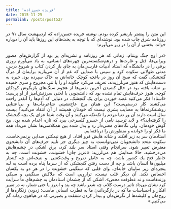 ```yaml
---
title: 'فریده حسن‌زاده'
date: 2015-11-25
permalink: /posts/post52/
---
```

<div align="justify" dir="rtl">

این متن را پیشتر بازنشر کرده بودم. نوشته فریده حسن‌زاده که اردیبهشت سال ۹۱ در روزنامه شرق چاپ شده بود. نوشته‌ای که با توجه به بحث‌های این روزها باید آن را دوباره خواند. بخشی از آن را در زیر می‌آورم:<br>
<br>
«در اوج جنگ ويتنام، زمانی كه هر روزنامه و نشريه‌ای پر بود از گزارش‌های مصور ويرانی‌ها، قتل و غارت‌ها و درهم‌شكسته‌ترين چهره‌های انسانی، به ياد می‌آورم روزی برفی را در دانشگاه كه استاد ادبيات فارسی‌مان به جای باز كردن كتاب و شروع درس، مدتی طولانی سكوت كرد و سپس با صدايی كه غم از آن می‌باريد برايمان از مرگ گنجشكی گفت كه صبح آن روز در باغچه كوچک خانه‌اش به خاک سپرده بود. خيره به دست‌هايش كه هنوز می‌لرزيدند، تعريف می‌كرد چگونه او را با تنی مجروح و سری خميده بر شانه يافته بود در حال كشيدن آخرين نفس‌ها از هجوم سنگ‌های بازيگوش كودكان كوچه. هنوز حرف‌هايش تمام نشده بود كه دانشجويی با لحنی سرزنش‌آميز از او پرسيد: «استاد! فكر می‌كنيد غصه خوردن براي يک گنجشک، در دنيايی كه آدم‌ها را آنقدر راحت می‌كشند كار درستی‌ست؟ اين همان برج عاج‌نشينی شاعرمآب‌ها و بی‌اعتنايی روشنفكرنماها به مصايب بشری نيست كه خودتان هميشه از آن انتقاد می‌كنيد؟ بيست سال است دارند آن ور دنيا مردم را تكه‌تكه می‌كنند و آن وقت شما عزای يک بچه گنجشک را گرفته‌ايد؟» و لابد ترسيد نامی از خسرو گلسرخی ببرد كه تازه اعدام شده بود، بيخ گوش خودمان. ولی نگاه‌های معنی‌دار رد و بدل شده بين همكلاسی‌ها نشان می‌داد همه ما فكر او را خوانده و منظورش را دريافته‌ايم.<br>
استادمان سر به زير افكند و شانه هايش فرو افتاد. از هيچ نيمكتی صدايی برنمی‌خاست. سكوت متحد دانشجويان نمی‌توانست به چيز ديگری جز تاييد حرف‌های آن دانشجوی معترض تعبير شود. سرانجام وقتی استاد سر بلند كرد، برق اشكی در چشم‌هايش می‌درخشيد. حالا صدايش هم می‌لرزيد: «عزيز جان! خشونت، خشونت است. چه به خاطر فتح يك كشور باشد، چه به خاطر تفريح و وقت‌كشی. و نتيجه‌اش چه كشتار ميليون‌ها انسان باشد و چه از دست رفتن گنجشكی كه از سرما پناه برده است به لبه پنجره‌ای زير سايبان خانه‌ای. وای قلبی كه سنگينی خشونت را در هر دو به يكسان احساس نكند. آن ديگر قلب نيست، ترازويی است كه ملاكش سنگينی و سبكی وزنه‌هاست و نه عطوفت محض». اشكی كه از چشمان استادمان به چشم‌های ما سرايت كرد نشان می‌داد تاثير درست كلام، چه شعر باشد چه پند و اندرز يا حتی شعار، نه در تغيير افكار و احساسات ما كه در بازگرداندن ما به فطرت انسانی ماست؛ زدودن زنگاره‌ها از روح‌مان و كليشه‌ها از نگرش‌مان و بيدار كردن شفقت و بصيرتی كه در هياهوی زمانه گم می‌كنيم.»

</div>
